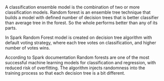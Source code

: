 A classification ensemble model is the combination of two or more classification models.
Random forest is an ensemble tree technique that builds a model with defined number of decision trees 
that is better classifier than average tree in the forest. So the whole performs better than any of its parts.

In Spark Random Forest model is created on decision tree algorithm with default voting strategy, 
where each tree votes on classification, and higher number of votes wins.

According to Spark documentation Random forests are one of the most successful machine learning models for classification and regression,
with reduced risk of overfitting. 
The algorithm injects randomness into the training process so that each decision tree is a bit different.
